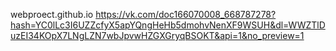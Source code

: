 webproect.github.io
https://vk.com/doc166070008_668787278?hash=YC0lLc3I6UZZcfyX5apYQngHeHb5dmohvNenXF9WSUH&dl=WWZTlDuzEI34KOpX7LNgLZN7wbJpvwHZGXGryqBSOKT&api=1&no_preview=1
